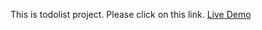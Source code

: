 This is todolist project.
Please click on this link.
[Live Demo](https://surajkumar223.github.io/todolist/)
# 
